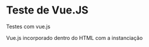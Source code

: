 # Teste de Vue.JS 
Testes com vue.js

Vue.js incorporado dentro do HTML com a instanciação <script>, direto do próprio server
